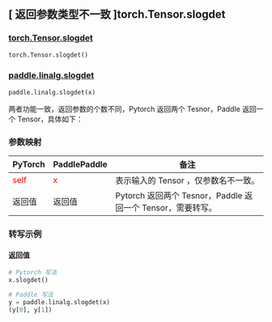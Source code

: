 ## [ 返回参数类型不一致 ]torch.Tensor.slogdet

### [torch.Tensor.slogdet](https://pytorch.org/docs/stable/generated/torch.Tensor.slogdet.html)

```python
torch.Tensor.slogdet()
```

### [paddle.linalg.slogdet](https://www.paddlepaddle.org.cn/documentation/docs/zh/develop/api/paddle/linalg/slogdet_cn.html#slogdet)

```python
paddle.linalg.slogdet(x)
```

两者功能一致，返回参数的个数不同，Pytorch 返回两个 Tesnor，Paddle 返回一个 Tensor，具体如下：

### 参数映射
| PyTorch       | PaddlePaddle | 备注                                                   |
| ------------- | ------------ | ------------------------------------------------------ |
| <font color='red'> self </font> | <font color='red'> x </font> | 表示输入的 Tensor ，仅参数名不一致。  |
| 返回值 | 返回值 | Pytorch 返回两个 Tesnor，Paddle 返回一个 Tensor，需要转写。 |



### 转写示例

#### 返回值
```python
# Pytorch 写法
x.slogdet()

# Paddle 写法
y = paddle.linalg.slogdet(x)
(y[0], y[1])
```
